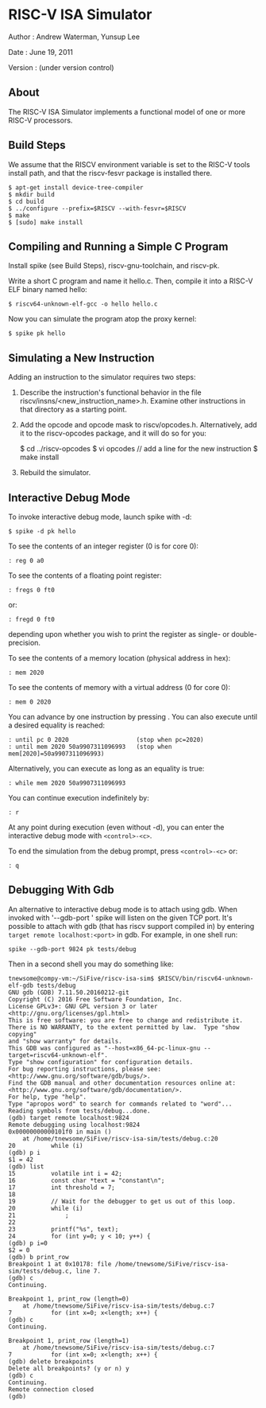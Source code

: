 RISC-V ISA Simulator
======================

Author  : Andrew Waterman, Yunsup Lee

Date    : June 19, 2011

Version : (under version control)

About
-------------

The RISC-V ISA Simulator implements a functional model of one or more
RISC-V processors.

Build Steps
---------------

We assume that the RISCV environment variable is set to the RISC-V tools
install path, and that the riscv-fesvr package is installed there.

    $ apt-get install device-tree-compiler
    $ mkdir build
    $ cd build
    $ ../configure --prefix=$RISCV --with-fesvr=$RISCV
    $ make
    $ [sudo] make install

Compiling and Running a Simple C Program
-------------------------------------------

Install spike (see Build Steps), riscv-gnu-toolchain, and riscv-pk.

Write a short C program and name it hello.c.  Then, compile it into a RISC-V
ELF binary named hello:

    $ riscv64-unknown-elf-gcc -o hello hello.c

Now you can simulate the program atop the proxy kernel:

    $ spike pk hello

Simulating a New Instruction
------------------------------------

Adding an instruction to the simulator requires two steps:

  1.  Describe the instruction's functional behavior in the file
      riscv/insns/<new_instruction_name>.h.  Examine other instructions
      in that directory as a starting point.

  2.  Add the opcode and opcode mask to riscv/opcodes.h.  Alternatively,
      add it to the riscv-opcodes package, and it will do so for you:

         $ cd ../riscv-opcodes
         $ vi opcodes       // add a line for the new instruction
         $ make install

  3.  Rebuild the simulator.

Interactive Debug Mode
---------------------------

To invoke interactive debug mode, launch spike with -d:

    $ spike -d pk hello

To see the contents of an integer register (0 is for core 0):

    : reg 0 a0

To see the contents of a floating point register:

    : fregs 0 ft0

or:

    : fregd 0 ft0

depending upon whether you wish to print the register as single- or double-precision.

To see the contents of a memory location (physical address in hex):

    : mem 2020

To see the contents of memory with a virtual address (0 for core 0):

    : mem 0 2020

You can advance by one instruction by pressing <enter>. You can also
execute until a desired equality is reached:

    : until pc 0 2020                   (stop when pc=2020)
    : until mem 2020 50a9907311096993   (stop when mem[2020]=50a9907311096993)

Alternatively, you can execute as long as an equality is true:

    : while mem 2020 50a9907311096993

You can continue execution indefinitely by:

    : r

At any point during execution (even without -d), you can enter the
interactive debug mode with `<control>-<c>`.

To end the simulation from the debug prompt, press `<control>-<c>` or:

    : q

Debugging With Gdb
------------------

An alternative to interactive debug mode is to attach using gdb. When invoked
with '--gdb-port <port>' spike will listen on the given TCP port.  It's
possible to attach with gdb (that has riscv support compiled in) by entering
`target remote localhost:<port>` in gdb. For example, in one shell run:
```
spike --gdb-port 9824 pk tests/debug
```

Then in a second shell you may do something like:
```
tnewsome@compy-vm:~/SiFive/riscv-isa-sim$ $RISCV/bin/riscv64-unknown-elf-gdb tests/debug
GNU gdb (GDB) 7.11.50.20160212-git
Copyright (C) 2016 Free Software Foundation, Inc.
License GPLv3+: GNU GPL version 3 or later <http://gnu.org/licenses/gpl.html>
This is free software: you are free to change and redistribute it.
There is NO WARRANTY, to the extent permitted by law.  Type "show copying"
and "show warranty" for details.
This GDB was configured as "--host=x86_64-pc-linux-gnu --target=riscv64-unknown-elf".
Type "show configuration" for configuration details.
For bug reporting instructions, please see:
<http://www.gnu.org/software/gdb/bugs/>.
Find the GDB manual and other documentation resources online at:
<http://www.gnu.org/software/gdb/documentation/>.
For help, type "help".
Type "apropos word" to search for commands related to "word"...
Reading symbols from tests/debug...done.
(gdb) target remote localhost:9824
Remote debugging using localhost:9824
0x00000000000101f0 in main ()
    at /home/tnewsome/SiFive/riscv-isa-sim/tests/debug.c:20
20          while (i)
(gdb) p i
$1 = 42
(gdb) list
15          volatile int i = 42;
16          const char *text = "constant\n";
17          int threshold = 7;
18
19          // Wait for the debugger to get us out of this loop.
20          while (i)
21              ;
22
23          printf("%s", text);
24          for (int y=0; y < 10; y++) {
(gdb) p i=0
$2 = 0
(gdb) b print_row
Breakpoint 1 at 0x10178: file /home/tnewsome/SiFive/riscv-isa-sim/tests/debug.c, line 7.
(gdb) c
Continuing.

Breakpoint 1, print_row (length=0)
    at /home/tnewsome/SiFive/riscv-isa-sim/tests/debug.c:7
7           for (int x=0; x<length; x++) {
(gdb) c
Continuing.

Breakpoint 1, print_row (length=1)
    at /home/tnewsome/SiFive/riscv-isa-sim/tests/debug.c:7
7           for (int x=0; x<length; x++) {
(gdb) delete breakpoints
Delete all breakpoints? (y or n) y
(gdb) c
Continuing.
Remote connection closed
(gdb)
```
